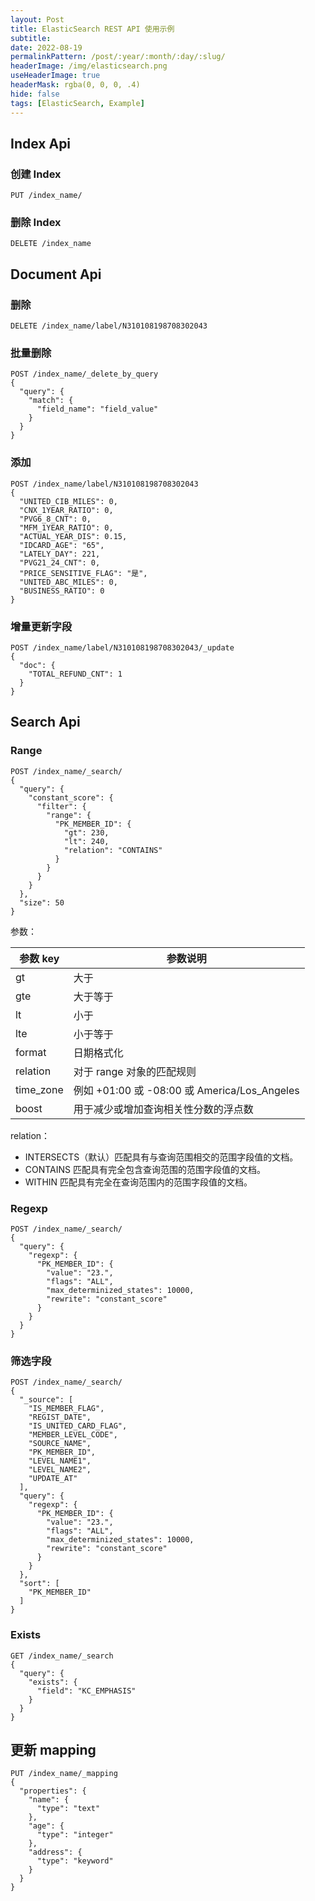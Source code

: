 ```yaml
---
layout: Post
title: ElasticSearch REST API 使用示例
subtitle: 
date: 2022-08-19
permalinkPattern: /post/:year/:month/:day/:slug/
headerImage: /img/elasticsearch.png
useHeaderImage: true
headerMask: rgba(0, 0, 0, .4)
hide: false
tags: [ElasticSearch, Example]
---
```


## Index Api

### 创建 Index

```http
PUT /index_name/
```

### 删除 Index

```http
DELETE /index_name
```

## Document Api

### 删除

```http
DELETE /index_name/label/N310108198708302043
```

### 批量删除

```http
POST /index_name/_delete_by_query
{
  "query": {
    "match": {
      "field_name": "field_value"
    }
  }
}
```

### 添加

```http
POST /index_name/label/N310108198708302043
{
  "UNITED_CIB_MILES": 0,
  "CNX_1YEAR_RATIO": 0,
  "PVG6_8_CNT": 0,
  "MFM_1YEAR_RATIO": 0,
  "ACTUAL_YEAR_DIS": 0.15,
  "IDCARD_AGE": "65",
  "LATELY_DAY": 221,
  "PVG21_24_CNT": 0,
  "PRICE_SENSITIVE_FLAG": "是",
  "UNITED_ABC_MILES": 0,
  "BUSINESS_RATIO": 0
}
```

### 增量更新字段

```http
POST /index_name/label/N310108198708302043/_update
{
  "doc": {
    "TOTAL_REFUND_CNT": 1
  }
}
```

## Search Api

### Range

```http
POST /index_name/_search/
{
  "query": {
    "constant_score": {
      "filter": {
        "range": {
          "PK_MEMBER_ID": {
            "gt": 230,
            "lt": 240,
            "relation": "CONTAINS"
          }
        }
      }
    }
  },
  "size": 50
}
```

参数：

| 参数 key  | 参数说明                                     |
| --------- | -------------------------------------------- |
| gt        | 大于                                         |
| gte       | 大于等于                                     |
| lt        | 小于                                         |
| lte       | 小于等于                                     |
| format    | 日期格式化                                   |
| relation  | 对于 range 对象的匹配规则                    |
| time_zone | 例如 +01:00 或 -08:00 或 America/Los_Angeles |
| boost     | 用于减少或增加查询相关性分数的浮点数         |

relation：

- INTERSECTS（默认）匹配具有与查询范围相交的范围字段值的文档。
- CONTAINS 匹配具有完全包含查询范围的范围字段值的文档。
- WITHIN 匹配具有完全在查询范围内的范围字段值的文档。

### Regexp

```http
POST /index_name/_search/
{
  "query": {
    "regexp": {
      "PK_MEMBER_ID": {
        "value": "23.",
        "flags": "ALL",
        "max_determinized_states": 10000,
        "rewrite": "constant_score"
      }
    }
  }
}
```

### 筛选字段

```http
POST /index_name/_search/
{
  "_source": [
    "IS_MEMBER_FLAG",
    "REGIST_DATE",
    "IS_UNITED_CARD_FLAG",
    "MEMBER_LEVEL_CODE",
    "SOURCE_NAME",
    "PK_MEMBER_ID",
    "LEVEL_NAME1",
    "LEVEL_NAME2",
    "UPDATE_AT"
  ],
  "query": {
    "regexp": {
      "PK_MEMBER_ID": {
        "value": "23.",
        "flags": "ALL",
        "max_determinized_states": 10000,
        "rewrite": "constant_score"
      }
    }
  },
  "sort": [
    "PK_MEMBER_ID"
  ]
}
```

### Exists

```http
GET /index_name/_search
{
  "query": {
    "exists": {
      "field": "KC_EMPHASIS"
    }
  }
}
```

## 更新 mapping

```http
PUT /index_name/_mapping
{
  "properties": {
    "name": {
      "type": "text"
    },
    "age": {
      "type": "integer"
    },
    "address": {
      "type": "keyword"
    }
  }
}
```



